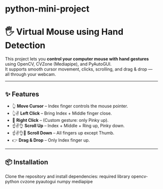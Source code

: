 # python-mini-project
# 🖐️ Virtual Mouse using Hand Detection

This project lets you **control your computer mouse with hand gestures** using OpenCV, CVZone (Mediapipe), and PyAutoGUI.  
It supports smooth cursor movement, clicks, scrolling, and drag & drop — all through your webcam.  

---

## ✨ Features
- 👆 **Move Cursor** – Index finger controls the mouse pointer.  
- 👆✌️ **Left Click** – Bring Index + Middle finger close.  
- 🤟 **Right Click** – (Custom gesture: only Pinky up).  
- ☝️✌️👌 **Scroll Up** – Index + Middle + Ring up, Pinky down.  
- ☝️✌️👌👋 **Scroll Down** – All fingers up except Thumb.  
- 👉 **Drag & Drop** – Only Index finger up.  

---

## 📦 Installation
Clone the repository and install dependencies:
required library
opencv-python
cvzone
pyautogui
numpy
mediapipe
